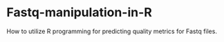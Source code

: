# Fastq-manipulation-in-R
How to utilize R programming for predicting quality metrics for Fastq files.
